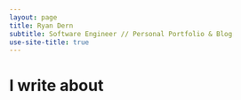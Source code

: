```yaml
---
layout: page
title: Ryan Dern
subtitle: Software Engineer // Personal Portfolio & Blog
use-site-title: true
---
```


<!-- Typed.js --> 
<script src="/js/jquery-1.11.2.min.js"></script>
<script src="/js/typed.js" type="text/javascript"></script>
<script>
  $(function(){
    $(".typed").typed({
      strings: ["Technology.","Open Source.","Mathematics.","Space and Universe.","Science.","Art.","Ubuntu."],
      typeSpeed: 100,
      loop: true,
      backDelay: 1000
    });
  });
</script>

<div class="typed-js-hide">
  <div class="row">
    <div class="col-sm-12">
      <div class="text-center">
          <h1>I write about <span class="typed" style="color:#a50509";></span></h1>
      </div>
    </div>
  </div>
</div>
